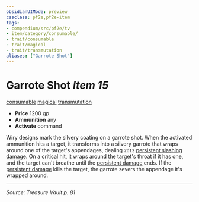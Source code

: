 ```yaml
---
obsidianUIMode: preview
cssclass: pf2e,pf2e-item
tags:
- compendium/src/pf2e/tv
- item/category/consumable/
- trait/consumable
- trait/magical
- trait/transmutation
aliases: ["Garrote Shot"]
---
```

# Garrote Shot *Item 15*  
[consumable](consumable.md "Consumable Item Trait")  [magical](magical.md "Magical Item Trait")  [transmutation](transmutation.md "Transmutation School Trait")  

- **Price** 1200 gp
- **Ammunition** any
- **Activate** command

Wiry designs mark the silvery coating on a garrote shot. When the activated ammunition hits a target, it transforms into a silvery garrote that wraps around one of the target's appendages, dealing `2d12` [persistent slashing damage](conditions.md#Persistent%20Damage). On a critical hit, it wraps around the target's throat if it has one, and the target can't breathe until the [persistent damage](conditions.md#Persistent%20Damage) ends. If the [persistent damage](conditions.md#Persistent%20Damage) kills the target, the garrote severs the appendage it's wrapped around.


---
*Source: Treasure Vault p. 81*